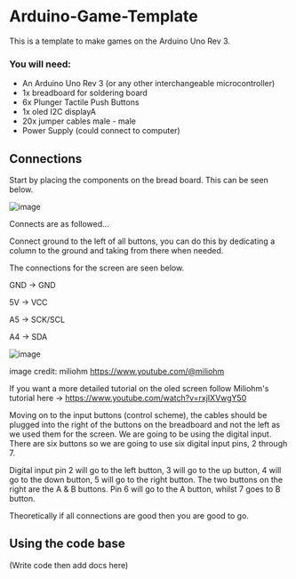# Arduino-Game-Template

This is a template to make games on the Arduino Uno Rev 3.

### You will need:

- An Arduino Uno Rev 3 (or any other interchangeable microcontroller)
- 1x breadboard for soldering board
- 6x Plunger Tactile Push Buttons
- 1x oled I2C displayA
- 20x jumper cables male - male
- Power Supply (could connect to computer)

## Connections

Start by placing the components on the bread board. This can be seen below.

![image](https://github.com/ChobbyCode/Arduino-Game-Template/assets/100038952/4c409093-bbe5-4743-8f30-2a2f817c0953)

Connects are as followed...

Connect ground to the left of all buttons, you can do this by dedicating a column to the ground and taking from there when needed.

The connections for the screen are seen below. 

GND -> GND

5V -> VCC

A5 -> SCK/SCL

A4 -> SDA

![image](https://github.com/ChobbyCode/Arduino-Game-Template/assets/100038952/7d0a16e6-1476-4097-8d09-b5c68d4bac44)

image credit: miliohm https://www.youtube.com/@miliohm

If you want a more detailed tutorial on the oled screen follow Miliohm's tutorial here -> https://www.youtube.com/watch?v=rxjIXVwgY50

Moving on to the input buttons (control scheme), the cables should be plugged into the right of the buttons on the breadboard and not the left as we used them for the screen. 
We are going to be using the digital input. There are six buttons so we are going to use six digital input pins, 2 through 7.

Digital input pin 2 will go to the left button, 3 will go to the up button, 4 will go to the down button, 5 will go to the right button. The two buttons on the right are the A & B buttons.
Pin 6 will go to the A button, whilst 7 goes to  B button.

Theoretically if all connections are good then you are good to go.

## Using the code base

(Write code then add docs here)
